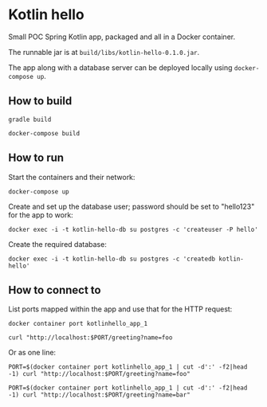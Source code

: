 # Kotlin hello

Small POC Spring Kotlin app, packaged and all in a Docker container.

The runnable jar is at `build/libs/kotlin-hello-0.1.0.jar`.

The app along with a database server can be deployed locally using `docker-compose up`.


## How to build

`gradle build`

`docker-compose build`


## How to run

Start the containers and their network:

`docker-compose up`

Create and set up the database user; password should be set to "hello123" for the app to work:

`docker exec -i -t kotlin-hello-db su postgres -c 'createuser -P hello'`

Create the required database:

`docker exec -i -t kotlin-hello-db su postgres -c 'createdb kotlin-hello'`


## How to connect to

List ports mapped within the app and use that for the HTTP request:

`docker container port kotlinhello_app_1`

`curl "http://localhost:$PORT/greeting?name=foo`


Or as one line:

`PORT=$(docker container port kotlinhello_app_1 | cut -d':' -f2|head -1) curl "http://localhost:$PORT/greeting?name=foo"`

`PORT=$(docker container port kotlinhello_app_1 | cut -d':' -f2|head -1) curl "http://localhost:$PORT/greeting?name=bar"`
